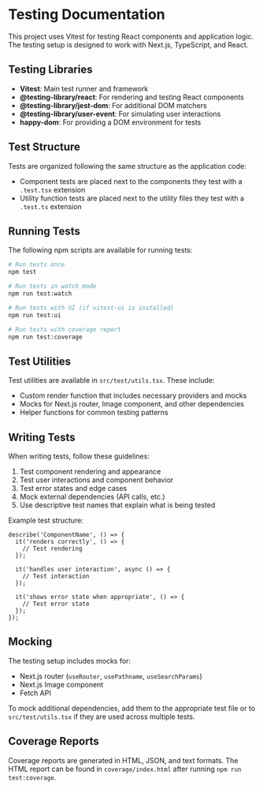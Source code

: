 # Testing Documentation

This project uses Vitest for testing React components and application logic. The testing setup is designed to work with Next.js, TypeScript, and React.

## Testing Libraries

- **Vitest**: Main test runner and framework
- **@testing-library/react**: For rendering and testing React components
- **@testing-library/jest-dom**: For additional DOM matchers
- **@testing-library/user-event**: For simulating user interactions
- **happy-dom**: For providing a DOM environment for tests

## Test Structure

Tests are organized following the same structure as the application code:

- Component tests are placed next to the components they test with a `.test.tsx` extension
- Utility function tests are placed next to the utility files they test with a `.test.ts` extension

## Running Tests

The following npm scripts are available for running tests:

```bash
# Run tests once
npm test

# Run tests in watch mode
npm run test:watch

# Run tests with UI (if vitest-ui is installed)
npm run test:ui

# Run tests with coverage report
npm run test:coverage
```

## Test Utilities

Test utilities are available in `src/test/utils.tsx`. These include:

- Custom render function that includes necessary providers and mocks
- Mocks for Next.js router, Image component, and other dependencies
- Helper functions for common testing patterns

## Writing Tests

When writing tests, follow these guidelines:

1. Test component rendering and appearance
2. Test user interactions and component behavior
3. Test error states and edge cases
4. Mock external dependencies (API calls, etc.)
5. Use descriptive test names that explain what is being tested

Example test structure:

```tsx
describe('ComponentName', () => {
  it('renders correctly', () => {
    // Test rendering
  });

  it('handles user interaction', async () => {
    // Test interaction
  });

  it('shows error state when appropriate', () => {
    // Test error state
  });
});
```

## Mocking

The testing setup includes mocks for:

- Next.js router (`useRouter`, `usePathname`, `useSearchParams`)
- Next.js Image component
- Fetch API

To mock additional dependencies, add them to the appropriate test file or to `src/test/utils.tsx` if they are used across multiple tests.

## Coverage Reports

Coverage reports are generated in HTML, JSON, and text formats. The HTML report can be found in `coverage/index.html` after running `npm run test:coverage`.